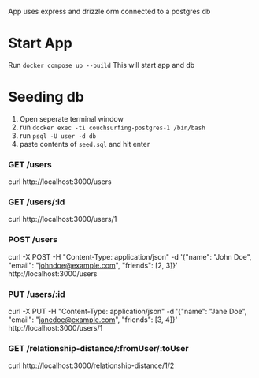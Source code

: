 App uses express and drizzle orm connected to a postgres db

# Start App

Run `docker compose up --build` This will start app and db

# Seeding db

1. Open seperate terminal window
2. run `docker exec -ti couchsurfing-postgres-1 /bin/bash`
3. run `psql -U user -d db`
4. paste contents of `seed.sql` and hit enter

### GET /users

curl http://localhost:3000/users

### GET /users/:id

curl http://localhost:3000/users/1

### POST /users

curl -X POST -H "Content-Type: application/json" -d '{"name": "John Doe", "email": "johndoe@example.com", "friends": [2, 3]}' http://localhost:3000/users

### PUT /users/:id

curl -X PUT -H "Content-Type: application/json" -d '{"name": "Jane Doe", "email": "janedoe@example.com", "friends": [3, 4]}' http://localhost:3000/users/1

### GET /relationship-distance/:fromUser/:toUser

curl http://localhost:3000/relationship-distance/1/2
